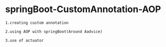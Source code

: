 # springBoot-CustomAnnotation-AOP

~~~
1.creating custom annotation

2.using AOP with springBoot(Around Aadvice)

3.use of actuator
~~~
